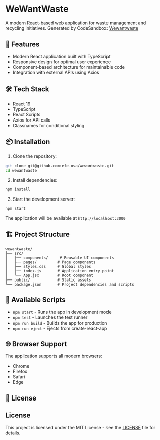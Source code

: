 # WeWantWaste

A modern React-based web application for waste management and recycling initiatives. Generated by CodeSandbox: [Wewantwaste](https://codesandbox.io/p/sandbox/heuristic-saha-c8ssjq)

## 🚀 Features

- Modern React application built with TypeScript
- Responsive design for optimal user experience
- Component-based architecture for maintainable code
- Integration with external APIs using Axios

## 🛠️ Tech Stack

- React 19
- TypeScript
- React Scripts
- Axios for API calls
- Classnames for conditional styling

## 📦 Installation

1. Clone the repository:
```bash
git clone git@github.com:efe-osa/wewantwaste.git
cd wewantwaste
```

2. Install dependencies:
```bash
npm install
```

3. Start the development server:
```bash
npm start
```

The application will be available at `http://localhost:3000`

## 🏗️ Project Structure

```
wewantwaste/
├── src/
│   ├── components/     # Reusable UI components
│   ├── pages/         # Page components
│   ├── styles.css     # Global styles
│   ├── index.js       # Application entry point
│   └── App.jsx        # Root component
├── public/            # Static assets
└── package.json       # Project dependencies and scripts
```

## 🧪 Available Scripts

- `npm start` - Runs the app in development mode
- `npm test` - Launches the test runner
- `npm run build` - Builds the app for production
- `npm run eject` - Ejects from create-react-app

## 🌐 Browser Support

The application supports all modern browsers:
- Chrome
- Firefox
- Safari
- Edge

## 📝 License


## License

This project is licensed under the MIT License - see the [LICENSE](LICENSE) file for details.
